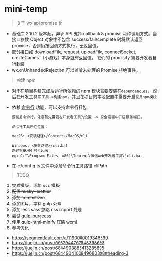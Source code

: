 # mini-temp

> 关于 wx api promise 化

- 基础库 2.10.2 版本起，异步 API 支持 callback & promise 两种调用方式。当接口参数 Object 对象中不包含 success/fail/complete 时将默认返回 promise，否则仍按回调方式执行，无返回值。
- 部分接口如 downloadFile, request, uploadFile, connectSocket, createCamera（小游戏）本身就有返回值， 它们的 promisify 需要开发者自行封装
- wx.onUnhandledRejection 可以监听未处理的 Promise 拒绝事件。

> 构建 npm

- 对于在项目构建完成后运行所依赖的 npm 模块需要安装在`dependencies`，
  然后在开发工具中`工具->构建npm`，并且在项目的本地配置中需要开启`使用npm模块`
- 依赖 [命令行](https://developers.weixin.qq.com/miniprogram/dev/devtools/cli.html) 功能，可以支持命令行打包

  ```
  要使用命令行，注意首先需要在开发者工具的设置 -> 安全设置中开启服务端口。

  命令行工具所在位置：

  macOS: <安装路径>/Contents/MacOS/cli

  Windows: <安装路径>/cli.bat
  路径需要用引号引起来
  eg: C:"\Program Files (x86)\Tencent\微信web开发者工具\"cli.bat
  ```

- 在 ci/config.ts 文件中添加命令行工具路径 cliPath

> TODO

1. 完成模版，添加 css 模板
2. ~~配置 husky+prettier~~
3. ~~添加 commitizen~~
4. ~~添加图片，字体 gulp 处理~~
5. 添加 less sass 忽略 css import 处理
6. 尝试 [gulp-purgecss](https://purgecss.com/plugins/gulp.html#installation)
7. 使用 gulp-html-minify 压缩 wxml
8. 参考优化

- https://segmentfault.com/a/1190000019346399
- https://juejin.cn/post/6937944767548358693
- https://juejin.cn/post/6844903885413285895
- https://juejin.cn/post/6844904100849680398#heading-3
